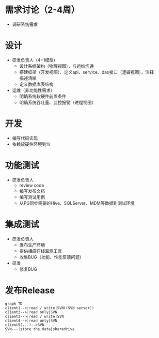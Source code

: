 # 需求讨论（2-4周）
- 调研系统需求

# 设计
- 研发负责人（4+1模型）
  - 设计系统架构（物理视图），与运维沟通
  - 搭建框架（开发视图）、定义api、service、dao接口（逻辑视图），注释描述清晰
  - 定义数据库表结构
- 运维（非功能性需求）
  - 明确系统软硬件前置条件
  - 明确系统吞吐量、监控报警（进程视图）

# 开发
- 编写代码实现
- 依赖软硬件环境到位

# 功能测试
- 研发负责人
  - review code
  - 编写发布文档
  - 编写测试用例
  - 从PG同步需要的Hive、SQLServer、MDM等数据到测试环境

# 集成测试
- 研发负责人
  - 发布生产环境
  - 提供相应在线监测工具
  - 收集BUG（功能、性能反馈问题）
- 研发
  - 修复BUG
  
# 发布Release

```mermaid
graph TD
client1-->|read / write|SVN((SVN server))
client2-->|read only|SVN
client3-->|read / write|SVN
client4-->|read only|SVN
client5(...)-->SVN
SVN---|store the data|sharedrive
```　
